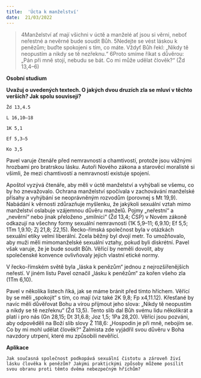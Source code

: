 ```yaml
---
title:  'Úcta k manželství'
date:  21/03/2022
---
```


> <p></p>
> 4Manželství ať mají všichni v úctě a manželé ať jsou si věrni, neboť neřestné a nevěrné bude soudit Bůh. 5Nedejte se vést láskou k penězům; buďte spokojeni s tím, co máte. Vždyť Bůh řekl: „Nikdy tě neopustím a nikdy se tě nezřeknu.“ 6Proto smíme říkat s důvěrou: „Pán při mně stojí, nebudu se bát. Co mi může udělat člověk?“ (Žd 13,4–6)

**Osobní studium**

**Uvažuj o uvedených textech. O jakých dvou druzích zla se mluví v těchto verších? Jak spolu souvisejí?**

`Žd 13,4.5`

`L 16,10–18`

`1K 5,1`

`Ef 5,3–5`

`Ko 3,5`

Pavel varuje čtenáře před nemravností a chamtivostí, protože jsou vážnými hrozbami pro bratrskou lásku. Autoři Nového zákona a starověcí moralisté si všimli, že mezi chamtivostí a nemravností existuje spojení.

Apoštol vyzývá čtenáře, aby měli v úctě manželství a vyhýbali se všemu, co by ho znevažovalo. Ochrana manželství spočívala v zachovávání manželské přísahy a vyhýbání se neoprávněným rozvodům (porovnej s Mt 19,9). Nabádání k věrnosti zdůrazňuje myšlenku, že jakýkoli sexuální vztah mimo manželství oslabuje vzájemnou důvěru manželů. Pojmy „neřestní“ a „nevěrní“ nebo jinak přeloženo „smilníci“ (Žd 13,4; ČSP) v Novém zákoně odkazují na všechny formy sexuální nemravnosti (1K 5,9–11; 6,9.10; Ef 5,5; 1Tm 1,9.10; Zj 21,8; 22,15). Řecko-římská společnost byla v otázkách sexuální etiky velmi liberální. Zcela běžný byl dvojí metr. To umožňovalo, aby muži měli mimomanželské sexuální vztahy, pokud byli diskrétní. Pavel však varuje, že je bude soudit Bůh. Věřící by neměli dovolit, aby společenské konvence ovlivňovaly jejich vlastní etické normy.

V řecko-římském světě byla „láska k penězům“ jednou z nejrozšířenějších neřestí. V jiném listu Pavel označil „lásku k penězům“ za kořen všeho zla (1Tm 6,10).

Pavel v několika listech říká, jak se máme bránit před tímto hříchem. Věřící by se měli „spokojit“ s tím, co mají (viz také 2K 9,8; Fp x4,11.12). Křesťané by navíc měli důvěřovat Bohu a vírou přijmout jeho slova: „Nikdy tě neopustím a nikdy se tě nezřeknu“ (Žd 13,5). Tento slib dal Bůh svému lidu několikrát a platí i pro nás (Gn 28,15; Dt 31,6.8; Joz 1,5; 1Pa 28,20). Věřící jsou pozváni, aby odpověděli na Boží slib slovy Ž 118,6: „Hospodin je při mně, nebojím se. Co by mi mohl udělat člověk?“ Žalmista zde vyjádřil svou důvěru v Boha navzdory utrpení, které mu způsobili nevěřící.

**Aplikace**

`Jak současná společnost podkopává sexuální čistotu a zároveň živí lásku člověka k penězům? Jakými praktickými způsoby můžeme posílit svou obranu proti těmto dvěma nebezpečným hříchům?`